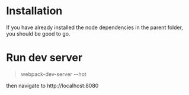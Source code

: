 # Installation
If you have already installed the node dependencies in the parent folder, you should be good to go.

# Run dev server
> webpack-dev-server --hot

then navigate to http://localhost:8080

